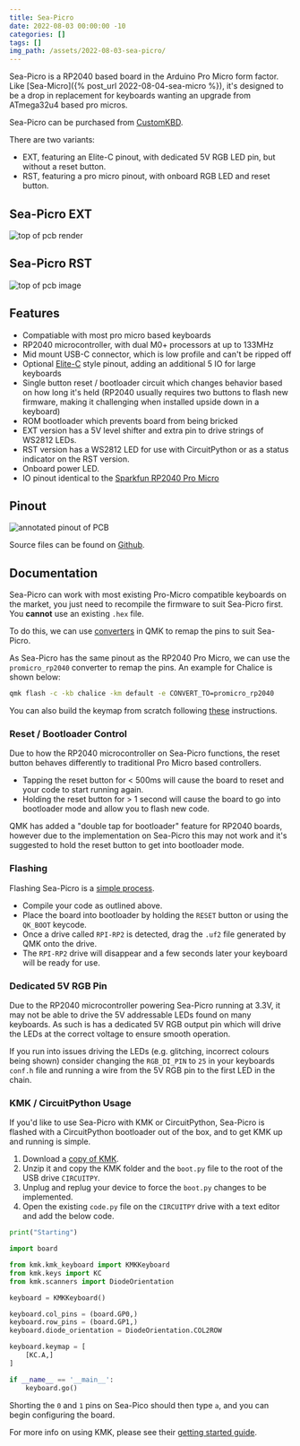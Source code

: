 ```yaml
---
title: Sea-Picro
date: 2022-08-03 00:00:00 -10
categories: []
tags: []
img_path: /assets/2022-08-03-sea-picro/
---
```


Sea-Picro is a RP2040 based board in the Arduino Pro Micro form factor. Like [Sea-Micro]({% post_url 2022-08-04-sea-micro %}), it's designed to be a drop in replacement for keyboards wanting an upgrade from ATmega32u4 based pro micros.

Sea-Picro can be purchased from [CustomKBD](https://customkbd.com/).

There are two variants:
- EXT, featuring an Elite-C pinout, with dedicated 5V RGB LED pin, but without a reset button.
- RST, featuring a pro micro pinout, with onboard RGB LED and reset button.

## Sea-Picro EXT
![top of pcb render](sea-picro-pair-front.jpg)

## Sea-Picro RST
![top of pcb image](sea-picro-rst-top.jpg)

## Features
- Compatiable with most pro micro based keyboards
- RP2040 microcontroller, with dual M0+ processors at up to 133MHz
- Mid mount USB-C connector, which is low profile and can't be ripped off
- Optional [Elite-C](https://deskthority.net/wiki/Elite-C) style pinout, adding an additional 5 IO for large keyboards
- Single button reset / bootloader circuit which changes behavior based on how long it's held (RP2040 usually requires two buttons to flash new firmware, making it challenging when installed upside down in a keyboard)
- ROM bootloader which prevents board from being bricked
- EXT version has a 5V level shifter and extra pin to drive strings of WS2812 LEDs.
- RST version has a WS2812 LED for use with CircuitPython or as a status indicator on the RST version. 
- Onboard power LED.
- IO pinout identical to the [Sparkfun RP2040 Pro Micro](https://www.sparkfun.com/products/18288)

## Pinout
![annotated pinout of PCB](pinout-top.png)

Source files can be found on [Github](https://github.com/joshajohnson/sea-picro#readme).

## Documentation

Sea-Picro can work with most existing Pro-Micro compatible keyboards on the market, you just need to recompile the firmware to suit Sea-Picro first. You __cannot__ use an existing `.hex` file. 

To do this, we can use [converters](https://docs.qmk.fm/#/feature_converters?id=converters) in QMK to remap the pins to suit Sea-Picro.

As Sea-Picro has the same pinout as the RP2040 Pro Micro, we can use the `promicro_rp2040` converter to remap the pins. An example for Chalice is shown below:

```sh
qmk flash -c -kb chalice -km default -e CONVERT_TO=promicro_rp2040
```

You can also build the keymap from scratch following [these](https://docs.qmk.fm/#/platformdev_rp2040) instructions.


### Reset / Bootloader Control

Due to how the RP2040 microcontroller on Sea-Picro functions, the reset button behaves differently to traditional Pro Micro based controllers.

- Tapping the reset button for < 500ms will cause the board to reset and your code to start running again.
- Holding the reset button for > 1 second will cause the board to go into bootloader mode and allow you to flash new code.

QMK has added a "double tap for bootloader" feature for RP2040 boards, however due to the implementation on Sea-Picro this may not work and it's suggested to hold the reset button to get into bootloader mode.

### Flashing

Flashing Sea-Picro is a [simple process](https://docs.qmk.fm/#/flashing?id=raspberry-pi-rp2040-uf2).

- Compile your code as outlined above.
- Place the board into bootloader by holding the `RESET` button or using the `QK_BOOT` keycode.
- Once a drive called `RPI-RP2` is detected, drag the `.uf2` file generated by QMK onto the drive.
- The `RPI-RP2` drive will disappear and a few seconds later your keyboard will be ready for use. 

### Dedicated 5V RGB Pin

Due to the RP2040 microcontroller powering Sea-Picro running at 3.3V, it may not be able to drive the 5V addressable LEDs found on many keyboards. As such is has a dedicated 5V RGB output pin which will drive the LEDs at the correct voltage to ensure smooth operation.

If you run into issues driving the LEDs (e.g. glitching, incorrect colours being shown) consider changing the `RGB_DI_PIN` to `25`  in your keyboards `conf.h` file and running a wire from the 5V RGB pin to the first LED in the chain.

### KMK / CircuitPython Usage

If you'd like to use Sea-Picro with KMK or CircuitPython, Sea-Picro is flashed with a CircuitPython bootloader out of the box, and to get KMK up and running is simple.

1. Download a [copy of KMK](https://github.com/KMKfw/kmk_firmware/archive/refs/heads/master.zip).
2. Unzip it and copy the KMK folder and the `boot.py` file to the root of the USB drive `CIRCUITPY`.
3. Unplug and replug your device to force the `boot.py` changes to be implemented.
4. Open the existing `code.py` file on the `CIRCUITPY` drive with a text editor and add the below code.

```py
print("Starting")

import board

from kmk.kmk_keyboard import KMKKeyboard
from kmk.keys import KC
from kmk.scanners import DiodeOrientation

keyboard = KMKKeyboard()

keyboard.col_pins = (board.GP0,)
keyboard.row_pins = (board.GP1,)
keyboard.diode_orientation = DiodeOrientation.COL2ROW

keyboard.keymap = [
    [KC.A,]
]

if __name__ == '__main__':
    keyboard.go()
```
Shorting the `0` and `1` pins on Sea-Pico should then type `a`, and you can begin configuring the board.

For more info on using KMK, please see their [getting started guide](http://kmkfw.io/docs/Getting_Started/).
